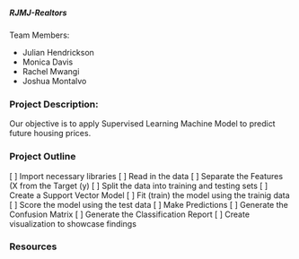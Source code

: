 ##### RJMJ-Realtors
Team Members:
* Julian Hendrickson
* Monica Davis
* Rachel Mwangi
* Joshua Montalvo

### Project Description:

Our objective is to apply Supervised Learning Machine Model to predict future housing prices.

### Project Outline

[ ] Import necessary libraries
[ ] Read in the data
[ ] Separate the Features (X from the Target (y)
[ ] Split the data into training and testing sets
[ ] Create a Support Vector Model
[ ] Fit (train) the model using the trainig data
[ ] Score the model using the test data
[ ] Make Predictions
[ ] Generate the Confusion Matrix
[ ] Generate the Classification Report
[ ] Create visualization to showcase findings

 
### Resources

